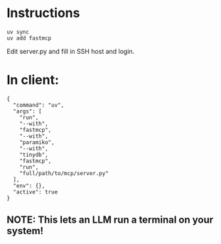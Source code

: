 # Instructions

```
uv sync
uv add fastmcp
```

Edit server.py and fill in SSH host and login.

# In client:

```
{
  "command": "uv",
  "args": [
    "run",
    "--with",
    "fastmcp",
    "--with",
    "paramiko",
    "--with",
    "tinydb",
    "fastmcp",
    "run",
    "full/path/to/mcp/server.py"
  ],
  "env": {},
  "active": true
}
```

## NOTE: This lets an LLM run a terminal on your system!
